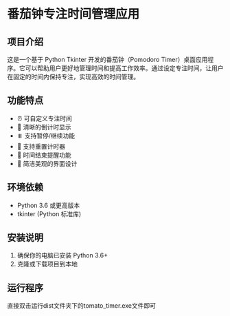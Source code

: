 # 番茄钟专注时间管理应用

## 项目介绍
这是一个基于 Python Tkinter 开发的番茄钟（Pomodoro Timer）桌面应用程序。它可以帮助用户更好地管理时间和提高工作效率。通过设定专注时间，让用户在固定的时间内保持专注，实现高效的时间管理。

## 功能特点
- ⏰ 可自定义专注时间
- 🎯 清晰的倒计时显示
- ⏸️ 支持暂停/继续功能
- 🔄 支持重置计时器
- 🔔 时间结束提醒功能
- 🎨 简洁美观的界面设计

## 环境依赖
- Python 3.6 或更高版本
- tkinter (Python 标准库)

## 安装说明
1. 确保你的电脑已安装 Python 3.6+
2. 克隆或下载项目到本地

## 运行程序
直接双击运行dist文件夹下的tomato_timer.exe文件即可

